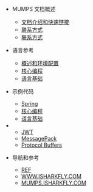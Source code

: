 - MUMPS 文档概述
  - [文档介绍和快速链接](README.md)
  - [联系方式](CONTACT.md)
  - [联系方式](CONTACT.md)

- 语言参考
  - [概述和环境配置](java/_README.md)
  - [核心编程](java/core/_README.md)
  - [语言基础](java/fundamentals/_README.md)

- 示例代码
  - [Spring](framework/spring/_README.md)
  - [核心编程](java/core/_README.md)
  - [语言基础](java/fundamentals/_README.md)

- 
  - [JWT](jwt/README.md)
  - [MessagePack](message-pack/index.md)
  - [Protocol Buffers](protocol-buffers/index.md)

- 导航和参考 
  - [REF](REFERENCE.md)
  - [WWW.ISHARKFLY.COM](https://www.isharkfly.com/tag/mumps)
  - [MUMPS.ISHARKFLY.COM](https://mumps.isharkfly.com/#/)
  
